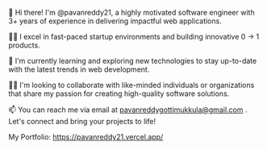 👋 Hi there! I'm @pavanreddy21, a highly motivated software engineer with 3+ years of experience in delivering impactful web applications.

👨‍💻 I excel in fast-paced startup environments and building innovative 0 -> 1 products.

🌱 I'm currently learning and exploring new technologies to stay up-to-date with the latest trends in web development.

👨‍💻 I'm looking to collaborate with like-minded individuals or organizations that share my passion for creating high-quality software solutions.

📫 You can reach me via email at pavanreddygottimukkula@gmail.com . Let's connect and bring your projects to life!

My Portfolio: https://pavanreddy21.vercel.app/

<!---
pavanreddy21/pavanreddy21 is a ✨ special ✨ repository because its `README.md` (this file) appears on your GitHub profile.
You can click the Preview link to take a look at your changes.
--->
